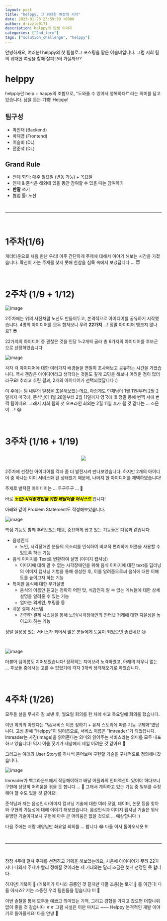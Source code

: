 ```yaml
---
layout: post
title: "helppy, 그 위대한 여정의 시작"
date: 2023-01-23 23:59:59 +0900
author: drizzle0171
description: helppy의 탄생 이야기
categories: ["2nd_term"]
tags: ["solution_challenge", "helppy"]
---
```


안녕하새요, 여러분!
helppy의 첫 팀블로그 포스팅을 맡은 이슬비입니다.
그럼 저희 팀의 위대한 여정을 함께 살펴보러 가실까요?

# helppy
helpply란 help + happy의 조합으로, "도와줄 수 있어서 행복하다!" 라는 의미를 담고 있습니다. 남을 돕는 기쁨! Helppy!

## 팀구성
- 박인재 (Backend)
- 박재영 (Frontend)
- 이슬비 (DL)
- 전준석 (DL)

## Grand Rule
- 전체 회의: 매주 월요일 (변동 가능) + 목요일
- 인재 & 준석은 해외에 있을 동안 참여할 수 있을 때는 참여하기
- **반말** 쓰기
- 협업 툴: 노션

<br>

---
<br>

# 1주차(1/6)
게더타운으로 처음 만난 우리! 아주 간단하게 주제에 대해서 이야기 해보는 시간을 가졌습니다. 확신이 가는 주제를 찾지 못해 한참을 침묵 속에서 보냈답니다 ... 😇

<br>


# 2주차 (1/9 + 1/12)

![image](https://user-images.githubusercontent.com/90444862/214862322-97923aec-fce2-4746-b085-02b5efc2b97e.png)


2주차에는 위의 사진처럼 노션도 만들어두고, 본격적으로 아이디어를 공유하기 시작했습니다. 4명의 아이디어를 모두 합쳐보니 무려 **22가지** ...! 정말 아이디어 뱅크지 않나요? 😎


22가지의 아이디어 중 괜찮은 것을 인당 1~2개씩 골라 총 6가지의 아이디어를 후보군으로 선정하었습니다. 

![image](https://user-images.githubusercontent.com/90444862/214862025-7e7e9ab2-4d5f-4e2e-a3e2-30d1fec93569.png)


각자 각 아이디어에 대한 여러가지 배경들을 면밀히 조사해보고 공유하는 시간을 가졌습니다. 역시 괜찮은 아이디어라고 생각되는 것들도 깊게 고민을 해보니 어려운 점이 많더라구요! 추리고 추린 결과, 2개의 아이디어가 선택되었답니다 :) 

이 주에는 팀 내부의 일정을 조율해보았는데요, 아쉽게도 인재님이 1월 11일부터 2월 2일까지 미국에, 준석님이 1월 28일부터 2월 11일까지 영국에 !!! 정말 동에 번쩍 서에 번쩍 팀이네요. 그래서 저희 팀의 첫 오프라인 회의는 2월 11일 후가 될 것 같다는 ... 소문이 ...! 😂 

<br>

# 3주차 (1/16 + 1/19)

<div style="text-align:center;">
    <img style="padding:10px;" src="https://user-images.githubusercontent.com/90444862/214862453-e710b103-a146-4c56-8b1f-90d5be5661b5.png
"/>
</div>

2주차에 선정한 아이디어를 각자 좀 더 발전시켜 만나보았습니다. 하지만 2개의 아이디어 중 하나는 이미 서비스화 된 상태였기 때문에, 나머지 한 아이디어를 채택하였습니다!

주제로 발탁된 아이디어는 ... 두구두구 ... 🥁

바로 <span style="background-color:yellow; color:black;">_**노인/시각장애인을 위한 배달어플 어시스트**_ </span> 입니다!

아래와 같이 Problem Statement도 작성해보았습니다. 

![image](https://user-images.githubusercontent.com/90444862/214861820-96d5a17b-ba57-4798-b313-1d207b77bca6.png)


핵심 기능도 함께 추려보았는데요, 중요하게 꼽고 있는 기능들은 다음과 같습니다.

- 음성인식
    - 노인, 시각장애인 분들의 목소리를 인식하여 비교적 편리하게 어플을 사용할 수 있도록 하는 기능
- 음식 이미지를 Text로 변환하여 설명 (이미지 캡셔닝)
    - 이미지에 대해 알 수 없는 시각장애인을 위해 음식 이미지에 대한 text를 딥러닝의 이미지 캡셔닝 기법을 통해 생성한 후, 이를 알려줌으로써 음식에 대한 이해도를 높이고자 하는 기능
- 특이한 음식에 대한 부가설명
    - 음식의 이름만 듣고는 정확히 어떤 맛, 식감인지 알 수 없는 메뉴들에 대한 상세설명을 알려줄 수 있는 기능
    - 엄마는 외계인, 뿌링클 등
- 쉬운 결제 시스템
    - 간편한 결제 시스템을 통해 노인/시각장애인의 인터넷 거래에 대한 자율성을 높이고자 하는 기능

정말 실용성 있는 서비스가 되어서 많은 분들에게 도움이 되었으면 좋겠네요 😃

<br>

![image](https://user-images.githubusercontent.com/90444862/214861768-2ce79e12-9ebd-4761-8296-4b98e3788d5d.png)

더불어 팀이름도 지어보았습니다! 정확히는 지어보려 노력하였고, 아래의 터무니 없는 ... 후보들 중에서는 고를 수 없었기에 각자 3개씩 생각해오기로 하였습니다.

<br>

# 4주차 (1/26)
모두들 설을 무사히 잘 보낸 후, 월요일 회의를 한 차례 쉬고 목요일에 회의를 했습니다.

이번 회의의 아젠다는 "팀/서비스 이름 정하기 + 유저 스토리에 따른 기능 구체화"였답니다.
고심 끝에 "Helppy"이 팀이름으로, 서비스 이름은 "Imreader"가 되었답니다. Imreader는 사진(Image)을 읽어준다는 의미와 읽어주는 서비스라는 의미를 모두 내포하고 있습니다! 역시 이름 짓기가 세상에서 제일 어려운 것 같아요 🤯

그리고는 아래의 User Story를 하나씩 뜯어보며 구현할 기술을 구체적으로 정의해나갔습니다.

![image](https://user-images.githubusercontent.com/90444862/214861383-3a511cf0-566f-40ae-b910-6f931afc6bfa.png)


Imreader가 백그라운드에서 작동해야하고 배달 어플과의 인터랙션이 있어야 하다보니 구현에 상당히 어려움을 겪을 듯 합니다 ... 🫥 그래서 계획하고 있는 기능 중 일부를 수정해야 할 수도 있을 것 같아요! 


준석님과 저는 음성인식/이미지 캡셔닝 기술에 대한 여러 모델, 데이터, 논문 등을 찾아와 구현의 가능성에 대해 이야기 해보았습니다. 음성인식과 이미지 캡셔닝 기술은 워낙 유명한 기술이다보니 구현에 아주 큰 어려움은 없을 것으로 ... 예상합니다 :) 

다음 주에는 저랑 재영님만 화요일 회의를 ... 합니다 😂 다들 어서 돌아오세욧 !!!

<br>

---

<br>

장장 4주에 걸쳐 주제를 선정하고 기획을 해보았는데요, 처음에 아이디어가 무려 22가지나 나와서 주제가 빨리 정해질 것이라는 제 기대와는 달리 조금은 늦게 선정된 듯 합니다.

하지만! 거북이 🐢 (거북이가 아니라 공룡인 것 같지만 다들 조용)는 토끼 🐰 를 이긴다! 다들 아시죠? 저는 소중한 우리 팀원들을 믿습니다 !!! 🫶

이번 솔챌을 통해 모두들 예쁘고 의미있는 기억, 그리고 경험을 가지고 갔으면 더할나위 없이 좋을 것 같습니다 ㅎㅎ 그럼 사설은 이만 마치고 ~~~ Helppy 본격적인 개발 이야기로 돌아올게요! 다들 안녕 🙌
